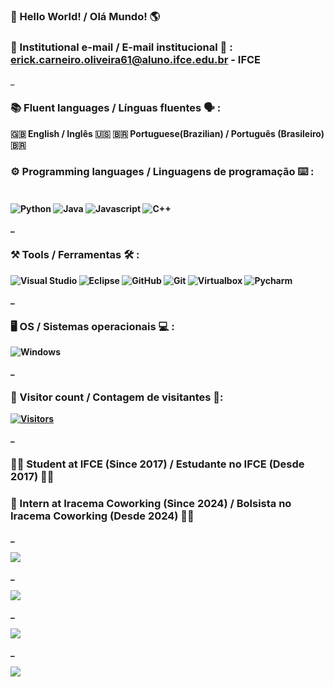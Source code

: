 ### 👋 Hello World! / Olá Mundo! 🌎 

### 📧 Institutional e-mail / E-mail institucional 📩 : erick.carneiro.oliveira61@aluno.ifce.edu.br - IFCE

_

### <b> 📚 Fluent languages / Línguas fluentes 🗣 :

🇬🇧 English / Inglês 🇺🇸
🇧🇷 Portuguese(Brazilian) / Português (Brasileiro) 🇧🇷

### <b> ⚙️ Programming languages / Linguagens de programação ⌨️ : 

<div style="diplay: inline_block"><br/>

<img align= "center" alt= "Python" src= "https://img.shields.io/badge/Python-gray?style=plastic&logo=python&logoColor=%233776AB" /> 
<img align= "center" alt= "Java" src= "https://img.shields.io/badge/Java-gray?style=plastic&logo=openjdk&logoColor=%23FFFFFF" />
<img align= "center" alt= "Javascript" src= "https://img.shields.io/badge/Javascript-gray?style=plastic&logo=javascript"/>
<img align= "center" alt= "C++" src= "https://img.shields.io/badge/C%2B%2B-gray?style=plastic&logo=cplusplus&logoColor=%2300599C" />

_

###  <b> ⚒️ Tools / Ferramentas 🛠 :

![ Visual Studio ](https://img.shields.io/badge/Visual%20Studio-gray?style=plastic&logo=visualstudiocode&logoColor=%23007ACC) 
![ Eclipse ](https://img.shields.io/badge/Eclipse-gray?style=plastic&logo=eclipseide&logoColor=%232C2255)
![ GitHub ](https://img.shields.io/badge/Github-gray?style=plastic&logo=github&logoColor=%23181717)
![ Git ](https://img.shields.io/badge/Git-gray?style=plastic&logo=git&logoColor=%23F05032) 
![ Virtualbox ](https://img.shields.io/badge/Virtualbox-gray?style=plastic&logo=virtualbox&logoColor=%23183A61)
![ Pycharm ](https://img.shields.io/badge/Pycharm-gray?style=plastic&logo=pycharm&logoColor=%23000000)


_

###  <b> 🖥 OS / Sistemas operacionais 💻 :
![ Windows ](https://img.shields.io/badge/Windows-gray?style=plastic&logo=windows10&logoColor=%230078D6)  

_

###   <b> 👥️ Visitor count / Contagem de visitantes 👥️:
[![Visitors](https://api.visitorbadge.io/api/combined?path=https%3A%2F%2Fgithub.com%2FAsperaven%2Fasperaven&label=Views&countColor=%2337d67a&style=plastic&labelStyle=upper)](https://visitorbadge.io/status?path=https%3A%2F%2Fgithub.com%2FAsperaven%2Fasperaven)

_

### <b> 👨‍🏫 Student at IFCE (Since 2017) / Estudante no IFCE (Desde 2017) 👨‍🎓 <b>  

### <b> 📝 Intern at Iracema Coworking (Since 2024) / Bolsista no Iracema Coworking (Desde 2024) 👨‍💻 <b>

_

![](http://github-profile-summary-cards.vercel.app/api/cards/profile-details?username=Asperaven&theme=transparent)

_

![](http://github-profile-summary-cards.vercel.app/api/cards/stats?username=Asperaven&theme=transparent)


_

![](http://github-profile-summary-cards.vercel.app/api/cards/productive-time?username=Asperaven&theme=transparent&utcOffset=8)

_

![](http://github-profile-summary-cards.vercel.app/api/cards/most-commit-language?username=Asperaven&theme=transparent)
